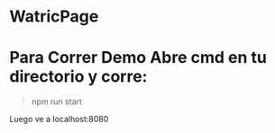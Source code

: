 # WatricPage
<h1> Para Correr Demo Abre cmd en tu directorio y corre:</h1>
<blockquote>npm run start</blockquote>
<p>Luego ve a localhost:8080</p>
